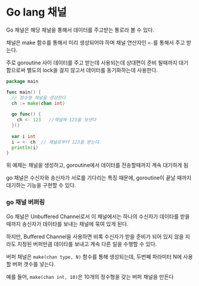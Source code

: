 # Go lang 채널
Go 채널은 해당 채널을 통해서 데이터를 주고받는 통로라 볼 수 있다.

채널은 make 함수를 통해서 미리 생성되어야 하며 채널 연산자인 `<-`를 통해서 주고 받는다.

주로 goroutine 사이 데이터를 주고 받는데 사용되는데 상대편이 준비 될때까지 대기 함으로써 별도의 lock을 걸지 않고서 데이터를 동기화하는데 사용한다.

```go
package main

func main() {
  // 정수형 채널을 생성한다 
  ch := make(chan int)
 
  go func() {
    ch <- 123   //채널에 123을 보낸다
  }()
 
  var i int
  i = <- ch  // 채널로부터 123을 받는다
  println(i)
}
``` 
위 예제는 채널을 생성하고, goroutine에서 데이터를 전송할때까지 계속 대기하게 됨

go 채널은 수신자와 송신자가 서로를 기다리는 특징 때문에, goroutine이 끝날 때까지 대기하는 기능을 구현할 수 있다.

### go 채널 버퍼링
Go 채널은 Unbuffered Channel로서 이 채널에서는 하나의 수신자가 데이타를 받을 때까지 송신자가 데이타를 보내는 채널에 묶여 있게 된다.

하지만, Buffered Channel을 사용하면 비록 수신자가 받을 준비가 되어 있지 않을 지라도 지정된 버퍼만큼 데이타를 보내고 계속 다른 일을 수행할 수 있다.

버퍼 채널은 `make(chan type, N)` 함수를 통해 생성되는데, 두번째 파라미터 N에 사용할 버퍼 갯수를 넣는다.

예를 들어, `make(chan int, 10)`은 10개의 정수형을 갖는 버퍼 채널을 만든다

